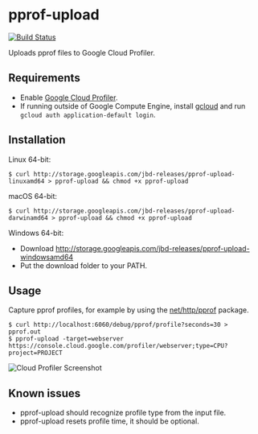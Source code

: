 # pprof-upload

[![Build Status](https://travis-ci.com/rakyll/pprof-upload.svg?token=Quf3mWAszVwsMXDMWxkm&branch=master)](https://travis-ci.com/rakyll/pprof-upload)

Uploads pprof files to Google Cloud Profiler.

## Requirements

* Enable [Google Cloud Profiler](https://cloud.google.com/profiler/).
* If running outside of Google Compute Engine, install [gcloud](https://cloud.google.com/sdk/gcloud/) and run `gcloud auth application-default login`.

## Installation

Linux 64-bit:

```
$ curl http://storage.googleapis.com/jbd-releases/pprof-upload-linuxamd64 > pprof-upload && chmod +x pprof-upload
```

macOS 64-bit:

```
$ curl http://storage.googleapis.com/jbd-releases/pprof-upload-darwinamd64 > pprof-upload && chmod +x pprof-upload
```

Windows 64-bit:

* Download http://storage.googleapis.com/jbd-releases/pprof-upload-windowsamd64
* Put the download folder to your PATH.

## Usage

Capture pprof profiles, for example by using the
[net/http/pprof](https://golang.org/pkg/net/http/pprof) package.

```
$ curl http://localhost:6060/debug/pprof/profile?seconds=30 > pprof.out
$ pprof-upload -target=webserver
https://console.cloud.google.com/profiler/webserver;type=CPU?project=PROJECT
```

![Cloud Profiler Screenshot](https://i.imgur.com/JMUbzL9.png)

## Known issues

* pprof-upload should recognize profile type from the input file.
* pprof-upload resets profile time, it should be optional.
